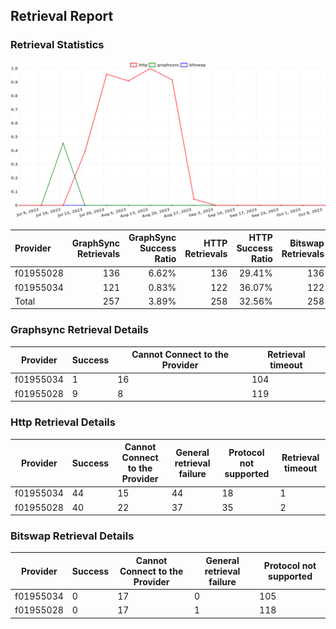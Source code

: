 ## Retrieval Report
### Retrieval Statistics
<img src="https://raw.githubusercontent.com/data-preservation-programs/filplus-checker-assets/main/filecoin-project/filecoin-plus-large-datasets/issues/1740/1697373470742.png"/>

| Provider  | GraphSync Retrievals | GraphSync Success Ratio | HTTP Retrievals | HTTP Success Ratio | Bitswap Retrievals | Bitswap Success Ratio |
| :-------- | -------------------: | ----------------------: | --------------: | -----------------: | -----------------: | --------------------: |
| f01955028 |                  136 |                   6.62% |             136 |             29.41% |                136 |                 0.00% |
| f01955034 |                  121 |                   0.83% |             122 |             36.07% |                122 |                 0.00% |
| Total     |                  257 |                   3.89% |             258 |             32.56% |                258 |                 0.00% |

### Graphsync Retrieval Details
| Provider  | Success | Cannot Connect to the Provider | Retrieval timeout |
| --------- | ------- | ------------------------------ | ----------------- |
| f01955034 | 1       | 16                             | 104               |
| f01955028 | 9       | 8                              | 119               |

### Http Retrieval Details
| Provider  | Success | Cannot Connect to the Provider | General retrieval failure | Protocol not supported | Retrieval timeout |
| --------- | ------- | ------------------------------ | ------------------------- | ---------------------- | ----------------- |
| f01955034 | 44      | 15                             | 44                        | 18                     | 1                 |
| f01955028 | 40      | 22                             | 37                        | 35                     | 2                 |

### Bitswap Retrieval Details
| Provider  | Success | Cannot Connect to the Provider | General retrieval failure | Protocol not supported |
| --------- | ------- | ------------------------------ | ------------------------- | ---------------------- |
| f01955034 | 0       | 17                             | 0                         | 105                    |
| f01955028 | 0       | 17                             | 1                         | 118                    |
